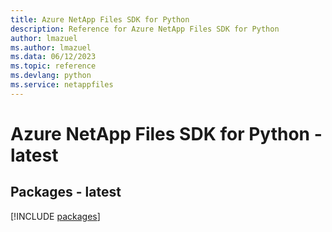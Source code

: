 ```yaml
---
title: Azure NetApp Files SDK for Python
description: Reference for Azure NetApp Files SDK for Python
author: lmazuel
ms.author: lmazuel
ms.data: 06/12/2023
ms.topic: reference
ms.devlang: python
ms.service: netappfiles
---
```

# Azure NetApp Files SDK for Python - latest
## Packages - latest
[!INCLUDE [packages](netapp-files-index.md)]